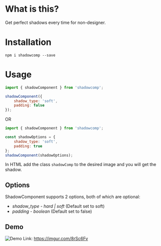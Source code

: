 # What is this?

Get perfect shadows every time for non-designer.

# Installation

`npm i shadowcomp --save`

# Usage

```javascript
import { shadowComponent } from 'shadowcomp';

shadowComponent({
    shadow_type: 'soft',
    padding: false
});
```

OR

```javascript
import { shadowComponent } from 'shadowcomp';

const shadowOptions = {
    shadow_type: 'soft',
    padding: true
};
shadowComponent(shadowOptions);
```

In HTML add the class ```shadowComp``` to the desired image and you will get the shadow.
## Options

ShadowComponent supports 2 options, both of which are optional:

* *shadow_type* - _hard | soft_ (Default set to soft)
* *padding* - _boolean_ (Default set to false)

## Demo
![Demo](https://user-images.githubusercontent.com/11825836/74355334-079b5700-4dbd-11ea-888f-25e72d37a05d.png)
Link: https://imgur.com/8rSc6Fv
